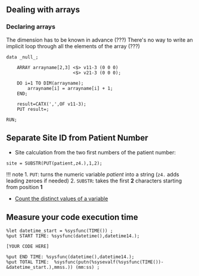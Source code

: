 ## Dealing with arrays

### Declaring arrays

The dimension has to be known in advance (???)
There's no way to write an implicit loop through all the elements of the array (???)

```
data _null_;

	ARRAY arrayname[2,3] <$> v11-3 (0 0 0)
	                     <$> v21-3 (0 0 0);
                             
	DO i=1 TO DIM(arrayname);
		arrayname[i] = arrayname[i] + 1;
	END;

	result=CATX(',',OF v11-3);
	PUT result=;

RUN;
```

## Separate Site ID from Patient Number

* Site calculation from the two first numbers of the patient number:

```
site = SUBSTR(PUT(patient,z4.),1,2);
```

!!! note
    1. `PUT`: turns the numeric variable *patient* into a string (`z4.` adds leading zeroes if needed)
    2. `SUBSTR`: takes the first **2** characters starting from position **1**

* [Count the distinct values of a variable](http://support.sas.com/kb/36/898.html)

## Measure your code execution time

```
%let datetime_start = %sysfunc(TIME()) ;
%put START TIME: %sysfunc(datetime(),datetime14.);

[YOUR CODE HERE]

%put END TIME: %sysfunc(datetime(),datetime14.);
%put TOTAL TIME:  %sysfunc(putn(%sysevalf(%sysfunc(TIME())-&datetime_start.),mmss.)) (mm:ss) ;
```
